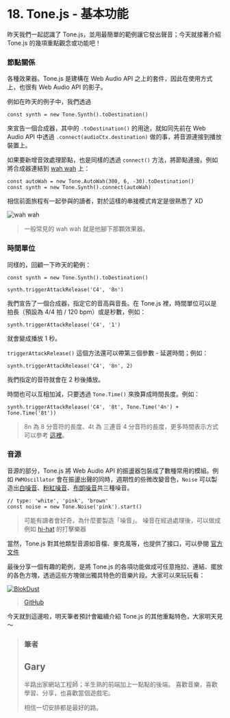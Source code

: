 # 18. Tone.js - 基本功能

昨天我們一起認識了 Tone.js，並用最簡單的範例讓它發出聲音；今天就接著介紹 Tone.js 的幾項重點觀念或功能吧！

### 節點關係

各種效果器。Tone.js 是建構在 Web Audio API 之上的套件，因此在使用方式上，也很有 Web Audio API 的影子。

例如在昨天的例子中，我們透過

```javascript=
const synth = new Tone.Synth().toDestination()
```

來宣告一個合成器，其中的 `.toDestination()` 的用途，就如同先前在 Web Audio API 中透過 `.connect(audioCtx.destination)` 做的事，將音源連接到播放裝置上。

如果要新增音效處理節點，也是同樣的透過 `connect()` 方法，將節點連接。例如將合成器連結到 [wah wah](<https://en.wikipedia.org/wiki/Wah-wah_(music)>) 上：

```javascript=
const autoWah = new Tone.AutoWah(300, 6, -30).toDestination()
const synth = new Tone.Synth().connect(autoWah)
```

相信前面旅程有一起參與的讀者，對於這樣的串接模式肯定是很熟悉了 XD

![wah wah](https://i.imgur.com/2hJRUQS.jpg)

> 一般常見的 wah wah 就是他腳下那顆效果器。

### 時間單位

同樣的，回顧一下昨天的範例：

```javascript=
const synth = new Tone.Synth().toDestination()

synth.triggerAttackRelease('C4', '8n')
```

我們宣告了一個合成器，指定它的音高與音長。在 Tone.js 裡，時間單位可以是 拍長（預設為 4/4 拍 / 120 bpm）或是秒數，例如：

```javascript=
synth.triggerAttackRelease('C4', '1')
```

就會變成播放 1 秒。

`triggerAttackRelease()` 這個方法還可以帶第三個參數 - 延遲時間；例如：

```javascript=
synth.triggerAttackRelease('C4', '8n', 2)
```

我們指定的音符就會在 2 秒後播放。

時間也可以互相加減，只要透過 `Tone.Time()` 來換算成時間長度。例如：

```javascript=
synth.triggerAttackRelease('C4', '8t', Tone.Time('4n') + Tone.Time('8t'))
```

> 8n 為 8 分音符的長度、4t 為 三連音 4 分音符的長度，更多時間表示方式可以參考 [這裡](https://github.com/Tonejs/Tone.js/wiki/Time)。

### 音源

音源的部分，Tone.js 將 Web Audio API 的振盪器包裝成了數種常用的模組。例如 `PWMOscillator` 會在振盪出聲的同時，週期性的些微改變音色，`Noise` 可以製造出[白噪音](https://zh.wikipedia.org/wiki/%E7%99%BD%E9%9B%9C%E8%A8%8A)、[粉紅噪音](https://zh.wikipedia.org/wiki/%E7%B2%89%E7%BA%A2%E5%99%AA%E5%A3%B0)、[布朗噪音](https://zh.wikipedia.org/wiki/%E5%B8%83%E6%9C%97%E5%99%AA%E5%A3%B0)共三種噪音。

```javascript=
// type: 'white', 'pink', 'brown'
const noise = new Tone.Noise('pink').start()
```

> 可能有讀者會好奇，為什麼要製造「噪音」。
> 噪音在經過處理後，可以做成例如 [hi-hat](https://ithelp.ithome.com.tw/articles/10195126) 的打擊樂器

當然，Tone.js 對其他類型音源如音檔、麥克風等，也提供了接口，可以參閱 [官方文件](https://tonejs.github.io/docs/r12/UserMedia)

最後分享一個有趣的範例，是將 Tone.js 的各項功能做成可任意拖拉、連結、擺放的各色方塊，透過這些方塊做出獨具特色的音樂片段。大家可以來玩玩看：

[![BlokDust](https://i.imgur.com/2m6DL2p.png)
](https://blokdust.com/)

> [GitHub](https://github.com/BlokDust/BlokDust)

今天就到這邊啦，明天筆者預計會繼續介紹 Tone.js 的其他重點特色，大家明天見～

> ### 筆者
>
> ## Gary
>
> 半路出家網站工程師；半生熟的前端加上一點點的後端。
> 喜歡音樂，喜歡學習、分享，也喜歡當個遊戲宅。
>
> 相信一切安排都是最好的路。

